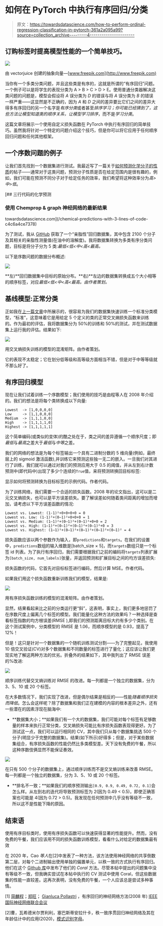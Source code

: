# 如何在 PyTorch 中执行有序回归/分类

> 原文：<https://towardsdatascience.com/how-to-perform-ordinal-regression-classification-in-pytorch-361a2a095a99?source=collection_archive---------4----------------------->

## 订购标签时提高模型性能的一个简单技巧。

![](img/43a1b34a899ba6629035b66b7e3df474.png)

由 vectorjuice 创建的抽象向量—[www.freepik.com](http://www.freepik.com)

当你有一个多类分类问题，并且这些类是有序的，这就是所谓的“有序回归”问题。一个例子可以是将学生的表现分类为 A > B > C > D > E。使用普通分类器解决这类问题的问题是，模型会假设将 *A* 误分类为 *D* 的错误与将 *A* 误分类为 *B* 的错误一样严重——这显然是不正确的，因为 *A* 和 *D* 之间的差异要比它们之间的差异大得多有序回归的另一个名字是*有序分类*或者甚至*排序学习；*你可能已经猜到了，这些方法让模型知道类的顺序关系，让模型*学习排序*，而不是*学习分类*。

这篇文章将展示一个使用自定义损失函数在 PyTorch 中执行有序回归的简单技巧。虽然我将针对一个特定的问题介绍这个技巧，但是你可以将它应用于任何顺序回归问题和任何其他框架。

## 一个序数问题的例子

让我们首先找到一个数据集进行测试。我最近写了一篇关于[如何预测化学分子的性质](/chemical-predictions-with-3-lines-of-code-c4c6a4ce7378)的帖子——通常对于这类问题，预测分子性质是否在给定范围内是很有趣的，例如，我们可能在预测不同分子对于给定任务的效率，我们希望将这种效率分为*高>中>低*。

[](/chemical-predictions-with-3-lines-of-code-c4c6a4ce7378) [## 三行代码的化学预测

### 使用 Chemprop & graph 神经网络的最新结果

towardsdatascience.com](/chemical-predictions-with-3-lines-of-code-c4c6a4ce7378) 

为了测试，我从 [GitHub](https://github.com/chemprop/chemprop) 获取了一个“亲脂性”回归数据集，其中包含 2100 个分子及其相关的亲脂性测量值(在油中的溶解度)。我将数据集转换为多类有序分类问题，目标是将分子分为 5 类:*最低<低<中<高<最高。*

以下是序数问题的数据分布概述:

![](img/276a461f8af4ac408281a8273333ea5d.png)

**左)**回归数据集中目标的原始分布。**右)**左边的数据集转换成五个大小相等的顺序标签，对应*最低<低<中<高<最高。由作者策划。*

## 基线模型:正常分类

正如我在[上一篇文章](/chemical-predictions-with-3-lines-of-code-c4c6a4ce7378)中所展示的，很容易为我们的数据集快速训练一个标准分类模型，“标准”，这意味着它是用给定 5 个定义的类的正常交叉熵损失函数来训练的。作为最初的评估，我将数据集分为 50%的训练和 50%的测试，并在测试数据集上运行我的评估。结果如下:

![](img/972e281d0aa55c236689be66a6402bf6.png)

用交叉熵损失训练的模型的混淆矩阵。由作者策划。

它的表现不太稳定；它在划分低等级和高等级方面相当不错，但是对于中等等级就不那么好了。

## 有序回归模型

现在让我们试着训练一个序数模型；我们使用的技巧是由程等人在 2008 年介绍的。我们的想法是将每个类转换成以下向量:

```
Lowest  -> [1,0,0,0,0]
Low     -> [1,1,0,0,0]
Medium  -> [1,1,1,0,0]
High    -> [1,1,1,1,0]
Highest -> [1,1,1,1,1]
```

这个简单编码(或类似的变体)的酷之处在于，类之间的差异遵循一个顺序尺度；即*最低*与*最高*之差大于*最低*与*中等*之差。

我们的网络的想法是为每个标签输出一个具有二进制分数的 5 维向量(例如，最终层上的 sigmoid 激活函数),并训练它来预测这些独一无二的嵌入。一旦我们对其进行了训练，我们就可以通过对我们的预测应用大于 0.5 的阈值，并从左到右计数预测中(即代码中)出现了多少个连续的`True`值，来将预测转换回目标标签:

显示如何将预测转换为目标标签的示例代码。作者代码。

为了训练网络，我们需要一个合适的损失函数。2008 年的论文指出，这可以是二元交叉熵损失，也可以是平方误差损失。要了解误差如何随着类间距离的增加而增加，请考虑以下平方误差函数的情况:

```
Lowest vs. Lowest: (1-1)²+0+0+0+0 = 0
Lowest vs. Low: (1-1)²+(0–1)²+0+0+0 = 1
Lowest vs. Medium: (1–1)²+(0–1)²+(0–1)²+0+0 = 2
Lowest vs. High: (1–1)²+(0–1)²+(0–1)²+(0–1)²+0 = 3
Lowest vs. Highest: (1–1)²+(0–1)²+(0–1)²+(0–1)²+(0–1)² = 4
```

损失函数应该以两个参数作为输入，即`predictions`和`targets`。在我们的设置中，`predictions`数组的输入维数是[batch_size × 5]，而`targets`数组只是一个标签 id 列表。为了执行有序回归，我们需要根据我们之前的编码将`targets`列表扩展为`[batch_size, num_labels]`张量，并返回预测和扩展目标之间的均方误差损失:

损失函数的代码，它首先对目标标签进行编码，然后计算 MSE。作者代码。

如果我们用这个损失函数重新训练我们的模型，结果是:

![](img/3455e18489a6a9c2301c44338116fd27.png)

用有序损失函数训练的模型的混淆矩阵。由作者策划。

显然，结果看起来比之前的分类运行更“斜”，这表明，事实上，我们更多地惩罚了在序数尺度上偏离几个标签的模型。我们能量化这种方法的效果吗？一种选择是查看标签指数的均方根误差(RMSE ),即我们的预测距离目标大约有多少个类别。在这个测试案例中，分类模型的 RMSE 是 1.06，而顺序模型的是 0.93，提高了 12%！

但是！这只是针对一个数据集的一个随机训练测试分割——为了完整起见，我使用 10 倍交叉验证(CV)对多个数据集和不同数量的标签进行了量化；这应该让我们更现实地了解这两种方法的优劣。折叠外的结果如下，其中我列出了 RMSE 误差的%改进:

![](img/e81dab0a87a0135735fb425a3c7fc7ae.png)

顺序训练代替交叉熵训练对 RMSE 的改进。每一列都是一个独立的数据集，分为 3、5、10 或 20 个标签。

在大多数情况下，我们实现了改进，但是偶尔结果是相反的——性能*随着顺序损失而降低*。怎么会这样呢？除了数据集和我们正在建模的内容的根本差异之外，还有一些潜在的因素浮现在脑海中:

*   **数据集大小；**如果我们有一个大的数据集，我们可能对每个标签有足够数量的样本来执行正常分类，交叉熵损失可能比有序损失函数表现得更好。为了测试这一点，我们可以运行相同的 CV，其中我们只从每个数据集挑选 500 个分子(明显少于完整的数据集)。结果(如下所示)好得多；但是，对于某些数据集组合，有序损失函数的性能仍然比多类模型差。天下没有免费的午餐，所以这种序数伎俩显然不能保证奏效。

![](img/7d2a979ddc85128d64b4e4bac2958fe9.png)

在只有 500 个分子的数据集上，通过顺序训练而不是交叉熵训练来改善 RMSE。每一列都是一个独立的数据集，分为 3、5、10 或 20 个标签。

*   **排名不一致；**如果我们的顺序预测输出`[0.9, 0.9, 0.49, 0.72, 0.1]`会怎么样。从左到右的迭代将导致预测标签为 2(因为 0.49 < 0.5)，即使正确答案也可能是 4(因为 0.72 > 0.5)。我发现在任何预测中几乎没有等级不一致，所以这不是性能下降的原因。

## 结束语

使用有序目标类时，使用有序损失函数可以快速获得显著的性能提升。然而，没有免费的午餐，我们应该用不同的损失函数训练模型，看看什么对给定的数据集最有效

在 2020 年，Cao *等人*在[2]中发表了一种方法，该方法使用神经网络的共享倒数第二层，对每个二进制输出使用单独的偏置单元，以秩一致的方式执行有序回归。他们在这个 [Github 库](https://github.com/raschka-research-group/coral_pytorch)中发布了他们的 *Coral* 方法。尽管本帖中提出的问题集中没有等级不一致，但我确实尝试在本帖中执行的 CV 测试中使用 Coral，但这些数据集的性能一直较差。这再次表明，没有免费的午餐，一个人应该总是尝试多种事情。

[1] [简麟程](https://ieeexplore.ieee.org/author/37673823700)；[郑旺](https://ieeexplore.ieee.org/author/37675519600)； [Gianluca Pollastri](https://ieeexplore.ieee.org/author/37694852700) ，有序回归的神经网络方法(2008 年) [IEEE 国际神经网络联合会议](https://ieeexplore.ieee.org/xpl/conhome/4625775/proceeding)

[2]曹，瓦希德米尔贾利利，塞巴斯蒂安拉什卡，秩一致序贯回归神经网络及其在年龄估计中的应用(2020)，[模式识别字母](https://www.sciencedirect.com/science/article/pii/S016786552030413X?via%3Dihub)。